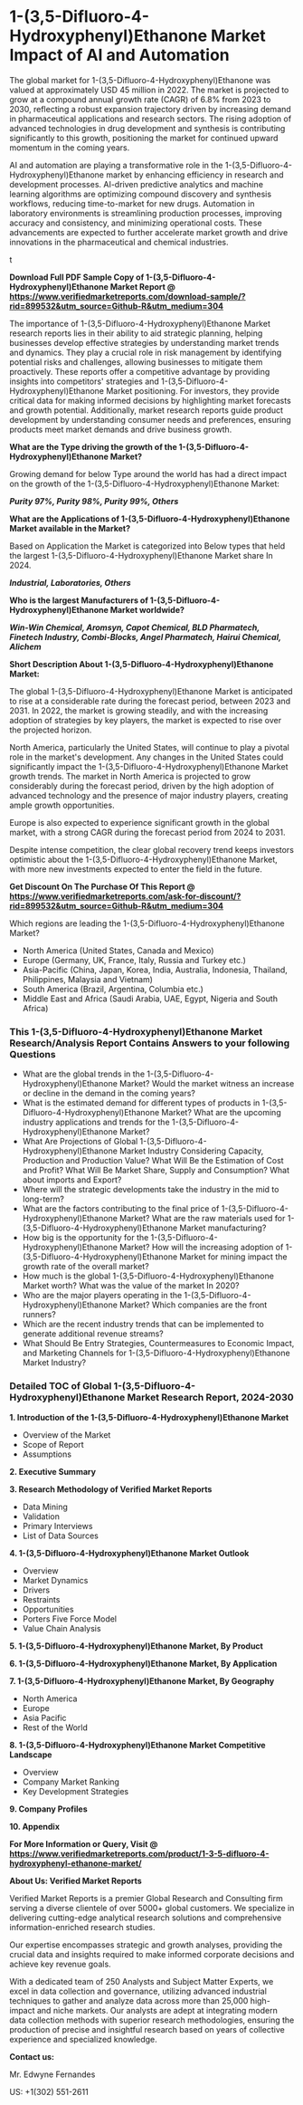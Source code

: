 <meta name="title" content="Global 1-(3,5-Difluoro-4-Hydroxyphenyl)Ethanone Market Impact of AI and Automation"><meta name="description" content="The global market for 1-(3,5-Difluoro-4-Hydroxyphenyl)Ethanone was valued at approximately USD 45 million in 2022. The market is projected to grow at a compound annual"><meta name="title" content="1-(3,5-Difluoro-4-Hydroxyphenyl)Ethanone Market Size, Share, Scope, Trends, Growth, Opportunities, Analysis, Forecast"><h1>1-(3,5-Difluoro-4-Hydroxyphenyl)Ethanone Market Impact of AI and Automation</h1><p>The global market for 1-(3,5-Difluoro-4-Hydroxyphenyl)Ethanone was valued at approximately USD 45 million in 2022. The market is projected to grow at a compound annual growth rate (CAGR) of 6.8% from 2023 to 2030, reflecting a robust expansion trajectory driven by increasing demand in pharmaceutical applications and research sectors. The rising adoption of advanced technologies in drug development and synthesis is contributing significantly to this growth, positioning the market for continued upward momentum in the coming years.</p><p>AI and automation are playing a transformative role in the 1-(3,5-Difluoro-4-Hydroxyphenyl)Ethanone market by enhancing efficiency in research and development processes. AI-driven predictive analytics and machine learning algorithms are optimizing compound discovery and synthesis workflows, reducing time-to-market for new drugs. Automation in laboratory environments is streamlining production processes, improving accuracy and consistency, and minimizing operational costs. These advancements are expected to further accelerate market growth and drive innovations in the pharmaceutical and chemical industries.</p>t</p><p id="" class=""><strong>Download Full PDF Sample Copy of 1-(3,5-Difluoro-4-Hydroxyphenyl)Ethanone Market Report @ <a href="https://www.verifiedmarketreports.com/download-sample/?rid=899532&utm_source=Github-R&utm_medium=304" target="_blank">https://www.verifiedmarketreports.com/download-sample/?rid=899532&utm_source=Github-R&utm_medium=304</a></strong></p><p>The importance of&nbsp;1-(3,5-Difluoro-4-Hydroxyphenyl)Ethanone Market research reports lies in their ability to aid strategic planning, helping businesses develop effective strategies by understanding market trends and dynamics. They play a crucial role in risk management by identifying potential risks and challenges, allowing businesses to mitigate them proactively. These reports offer a competitive advantage by providing insights into competitors' strategies and 1-(3,5-Difluoro-4-Hydroxyphenyl)Ethanone Market positioning. For investors, they provide critical data for making informed decisions by highlighting market forecasts and growth potential. Additionally, market research reports guide product development by understanding consumer needs and preferences, ensuring products meet market demands and drive business growth.</p><p><strong>What are the&nbsp;Type driving the growth of the 1-(3,5-Difluoro-4-Hydroxyphenyl)Ethanone Market?</strong></p><p id="" class="">Growing demand for below Type around the world has had a direct impact on the growth of the 1-(3,5-Difluoro-4-Hydroxyphenyl)Ethanone Market:</p><em><strong>Purity 97%, Purity 98%, Purity 99%, Others</strong></em></p><strong>What are the&nbsp;Applications&nbsp;of 1-(3,5-Difluoro-4-Hydroxyphenyl)Ethanone Market available in the Market?</strong></p><p id="" class="">Based on Application the Market is categorized into Below types that held the largest 1-(3,5-Difluoro-4-Hydroxyphenyl)Ethanone Market share In 2024.</p><em><strong>Industrial, Laboratories, Others</strong></em></p><strong>Who is the largest Manufacturers of 1-(3,5-Difluoro-4-Hydroxyphenyl)Ethanone Market worldwide?</strong></p><p><em><strong>Win-Win Chemical, Aromsyn, Capot Chemical, BLD Pharmatech, Finetech Industry, Combi-Blocks, Angel Pharmatech, Hairui Chemical, Alichem</strong></em></p><p id="" class=""><strong>Short Description About 1-(3,5-Difluoro-4-Hydroxyphenyl)Ethanone Market:</strong></p><p>The global 1-(3,5-Difluoro-4-Hydroxyphenyl)Ethanone Market is anticipated to rise at a considerable rate during the forecast period, between 2023 and 2031. In 2022, the market is growing steadily, and with the increasing adoption of strategies by key players, the market is expected to rise over the projected horizon.</p><p>North America, particularly the United States, will continue to play a pivotal role in the market's development. Any changes in the United States could significantly impact the 1-(3,5-Difluoro-4-Hydroxyphenyl)Ethanone Market growth trends. The market in North America is projected to grow considerably during the forecast period, driven by the high adoption of advanced technology and the presence of major industry players, creating ample growth opportunities.</p><p>Europe is also expected to experience significant growth in the global market, with a strong CAGR during the forecast period from 2024 to 2031.</p><p>Despite intense competition, the clear global recovery trend keeps investors optimistic about the 1-(3,5-Difluoro-4-Hydroxyphenyl)Ethanone Market, with more new investments expected to enter the field in the future.</p><p id="" class=""><strong>Get Discount On The Purchase Of This Report @ <a href="https://www.verifiedmarketreports.com/ask-for-discount/?rid=899532&utm_source=Github-R&utm_medium=304" target="_blank">https://www.verifiedmarketreports.com/ask-for-discount/?rid=899532&utm_source=Github-R&utm_medium=304</a></strong></p>Which regions are leading the 1-(3,5-Difluoro-4-Hydroxyphenyl)Ethanone Market?</p><ul><li>North America (United States, Canada and Mexico)</li><li>Europe (Germany, UK, France, Italy, Russia and Turkey etc.)</li><li>Asia-Pacific (China, Japan, Korea, India, Australia, Indonesia, Thailand, Philippines, Malaysia and Vietnam)</li><li>South America (Brazil, Argentina, Columbia etc.)</li><li>Middle East and Africa (Saudi Arabia, UAE, Egypt, Nigeria and South Africa)</li></ul><h3 id="" class="">This 1-(3,5-Difluoro-4-Hydroxyphenyl)Ethanone Market Research/Analysis Report Contains Answers to your following Questions</h3><ul><li>What are the global trends in the 1-(3,5-Difluoro-4-Hydroxyphenyl)Ethanone Market? Would the market witness an increase or decline in the demand in the coming years?</li><li>What is the estimated demand for different types of products in 1-(3,5-Difluoro-4-Hydroxyphenyl)Ethanone Market? What are the upcoming industry applications and trends for the 1-(3,5-Difluoro-4-Hydroxyphenyl)Ethanone Market?</li><li>What Are Projections of Global 1-(3,5-Difluoro-4-Hydroxyphenyl)Ethanone Market Industry Considering Capacity, Production and Production Value? What Will Be the Estimation of Cost and Profit? What Will Be Market Share, Supply and Consumption? What about imports and Export?</li><li>Where will the strategic developments take the industry in the mid to long-term?</li><li>What are the factors contributing to the final price of 1-(3,5-Difluoro-4-Hydroxyphenyl)Ethanone Market? What are the raw materials used for 1-(3,5-Difluoro-4-Hydroxyphenyl)Ethanone Market manufacturing?</li><li>How big is the opportunity for the 1-(3,5-Difluoro-4-Hydroxyphenyl)Ethanone Market? How will the increasing adoption of 1-(3,5-Difluoro-4-Hydroxyphenyl)Ethanone Market for mining impact the growth rate of the overall market?</li><li>How much is the global 1-(3,5-Difluoro-4-Hydroxyphenyl)Ethanone Market worth? What was the value of the market In 2020?</li><li>Who are the major players operating in the 1-(3,5-Difluoro-4-Hydroxyphenyl)Ethanone Market? Which companies are the front runners?</li><li>Which are the recent industry trends that can be implemented to generate additional revenue streams?</li><li>What Should Be Entry Strategies, Countermeasures to Economic Impact, and Marketing Channels for 1-(3,5-Difluoro-4-Hydroxyphenyl)Ethanone Market Industry?</li></ul><h3 id="" class="">Detailed TOC of Global 1-(3,5-Difluoro-4-Hydroxyphenyl)Ethanone Market Research Report, 2024-2030</h3><p id="" class=""><strong>1. Introduction of the 1-(3,5-Difluoro-4-Hydroxyphenyl)Ethanone Market</strong></p><ul><li>Overview of the Market</li><li>Scope of Report</li><li>Assumptions</li></ul><p id="" class=""><strong>2. Executive Summary</strong></p><p id="" class=""><strong>3. Research Methodology of Verified Market Reports</strong></p><ul><li>Data Mining</li><li>Validation</li><li>Primary Interviews</li><li>List of Data Sources</li></ul><p id="" class=""><strong>4. 1-(3,5-Difluoro-4-Hydroxyphenyl)Ethanone Market Outlook</strong></p><ul><li>Overview</li><li>Market Dynamics</li><li>Drivers</li><li>Restraints</li><li>Opportunities</li><li>Porters Five Force Model</li><li>Value Chain Analysis</li></ul><p id="" class=""><strong>5. 1-(3,5-Difluoro-4-Hydroxyphenyl)Ethanone Market, By Product</strong></p><p id="" class=""><strong>6. 1-(3,5-Difluoro-4-Hydroxyphenyl)Ethanone Market, By Application</strong></p><p id="" class=""><strong>7. 1-(3,5-Difluoro-4-Hydroxyphenyl)Ethanone Market, By Geography</strong></p><ul><li>North America</li><li>Europe</li><li>Asia Pacific</li><li>Rest of the World</li></ul><p id="" class=""><strong>8. 1-(3,5-Difluoro-4-Hydroxyphenyl)Ethanone Market Competitive Landscape</strong></p><ul><li>Overview</li><li>Company Market Ranking</li><li>Key Development Strategies</li></ul><p id="" class=""><strong>9. Company Profiles</strong></p><p id="" class=""><strong>10. Appendix</strong></p><p id="" class=""><strong>For More Information or Query, Visit @ <a href="https://www.verifiedmarketreports.com/product/1-3-5-difluoro-4-hydroxyphenyl-ethanone-market/" target="_blank">https://www.verifiedmarketreports.com/product/1-3-5-difluoro-4-hydroxyphenyl-ethanone-market/</a></strong></p><p id="" class=""><strong>About Us: Verified Market Reports</strong></p><p id="" class="">Verified Market Reports is a premier Global Research and Consulting firm serving a diverse clientele of over 5000+ global customers. We specialize in delivering cutting-edge analytical research solutions and comprehensive information-enriched research studies.</p><p id="" class="">Our expertise encompasses strategic and growth analyses, providing the crucial data and insights required to make informed corporate decisions and achieve key revenue goals.</p><p id="" class="">With a dedicated team of 250 Analysts and Subject Matter Experts, we excel in data collection and governance, utilizing advanced industrial techniques to gather and analyze data across more than 25,000 high-impact and niche markets. Our analysts are adept at integrating modern data collection methods with superior research methodologies, ensuring the production of precise and insightful research based on years of collective experience and specialized knowledge.</p><p id="" class=""><strong>Contact us:</strong></p><p id="" class="">Mr. Edwyne Fernandes</p><p id="" class="">US: +1(302) 551-2611</p>
